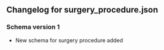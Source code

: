 ## Changelog for surgery_procedure.json


### Schema version 1

* New schema for surgery procedure added
